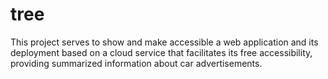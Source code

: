 # tree

This project serves to show and make accessible a web application and its deployment based on a cloud service that facilitates
its free accessibility, providing summarized information about car advertisements.